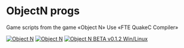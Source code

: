 # ObjectN progs
 Game scripts from the game «Object N»
Use «FTE QuakeC Compiler»

<a href="https://www.moddb.com/mods/object-n" title="View Object N on Mod DB" target="_blank"><img src="https://button.moddb.com/popularity/medium/mods/47885.png" alt="Object N" /></a>
<a href="https://www.moddb.com/mods/object-n" title="View Object N on Mod DB" target="_blank"><img src="https://button.moddb.com/rating/medium/mods/47885.png" alt="Object N" /></a>
<a href="https://www.moddb.com/mods/object-n/downloads/object-n-beta-v012-winlinux" title="Download Object N BETA v0.1.2 Win/Linux - Mod DB" target="_blank"><img src="https://button.moddb.com/download/medium/203100.png" alt="Object N BETA v0.1.2 Win/Linux" /></a>
